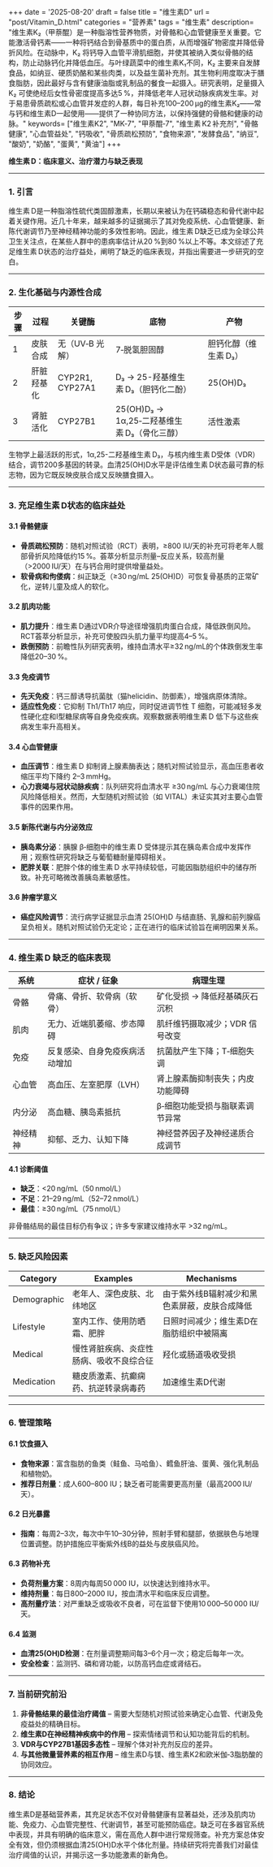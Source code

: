 +++
date = '2025-08-20'
draft = false
title = "维生素D"
url = "post/Vitamin_D.html"
categories = "营养素"
tags = "维生素"
description= "维生素K₂（甲萘醌）是一种脂溶性营养物质，对骨骼和心血管健康至关重要。它能激活骨钙素——一种将钙结合到骨基质中的蛋白质，从而增强矿物密度并降低骨折风险。在动脉中，K₂ 将钙导入血管平滑肌细胞，并使其被纳入类似骨骼的结构，防止动脉钙化并降低血压。与叶绿蔬菜中的维生素K₁不同，K₂ 主要来自发酵食品，如纳豆、硬质奶酪和某些肉类，以及益生菌补充剂。其生物利用度取决于膳食脂肪，因此最好与含有健康油脂或乳制品的餐食一起摄入。研究表明，足量摄入K₂ 可使绝经后女性骨密度提高多达5 %，并降低老年人冠状动脉疾病发生率。对于易患骨质疏松或心血管并发症的人群，每日补充100–200 µg的维生素K₂——常与钙和维生素D一起使用——提供了一种协同方法，以保持强健的骨骼和健康的动脉。"
keywords= ["维生素K2", "MK‑7", "甲萘醌‑7", "维生素 K2 补充剂", "骨骼健康", "心血管益处", "钙吸收", "骨质疏松预防", "食物来源", "发酵食品", "纳豆", "酸奶", "奶酪", "蛋黄", "黄油"]
+++

**维生素 D：临床意义、治疗潜力与缺乏表现**

---

### 1. 引言  

维生素 D是一种脂溶性硫代类固醇激素，长期以来被认为在钙磷稳态和骨代谢中起着关键作用。近几十年来，越来越多的证据揭示了其对免疫系统、心血管健康、新陈代谢调节乃至神经精神功能的多效性影响。因此，维生素 D缺乏已成为全球公共卫生关注点，在某些人群中的患病率估计从20 %到80 %以上不等。本文综述了充足维生素 D状态的治疗益处，阐明了缺乏的临床表现，并指出需要进一步研究的空白。

---

### 2. 生化基础与内源性合成  

| 步骤 | 过程 | 关键酶 | 底物 | 产物 |
|------|---------|-------------|-----------|---------|
| 1 | 皮肤合成 | 无（UV‑B 光解） | 7‑脱氢胆固醇 | 胆钙化醇（维生素 D₃） |
| 2 | 肝脏羟基化 | CYP2R1, CYP27A1 | D₃ → 25-羟基维生素 D₃（胆钙化二酚） | 25(OH)D₃ |
| 3 | 肾脏活化 | CYP27B1 | 25(OH)D₃ → 1α,25‑二羟基维生素 D₃（骨化三醇） | 活性激素 |

生物学上最活跃的形式，1α,25-二羟基维生素 D₃，与核内维生素 D受体（VDR）结合，调节200多基因的转录。血清25(OH)D水平是评估维生素 D状态最可靠的标志物，因为它既反映皮肤合成又反映膳食摄入。

---

### 3. 充足维生素 D状态的临床益处  

#### 3.1 骨骼健康  
- **骨质疏松预防**：随机对照试验（RCT）表明，≥800 IU/天的补充可将老年人髋部骨折风险降低约15 %。荟萃分析显示剂量–反应关系，较高剂量（>2000 IU/天）在与钙合用时提供增量益处。  
- **软骨病和佝偻病**：纠正缺乏（≥30 ng/mL 25(OH)D）可恢复骨基质的正常矿化，逆转儿童及成人的软化。

#### 3.2 肌肉功能  
- **肌力提升**：维生素 D通过VDR介导途径增强肌肉蛋白合成，降低跌倒风险。RCT荟萃分析显示，补充可使股四头肌力量平均提高4–5 %。  
- **跌倒预防**：前瞻性队列研究表明，维持血清水平≥32 ng/mL的个体跌倒发生率降低20–30 %。

#### 3.3 免疫调节  
- **先天免疫**：钙三醇诱导抗菌肽（猫helicidin、防御素），增强病原体清除。  
- **适应性免疫**：它抑制 Th1/Th17 响应，同时促进调节性 T 细胞，可能减轻多发性硬化症和Ⅰ型糖尿病等自身免疫疾病。观察数据表明维生素 D 低下与这些疾病发生率升高相关。

#### 3.4 心血管健康  
- **血压调节**：维生素 D 抑制肾上腺素酶表达；随机对照试验显示，高血压患者收缩压平均下降约 2–3 mmHg。  
- **心力衰竭与冠状动脉疾病**：队列研究将血清水平 ≥30 ng/mL 与心力衰竭住院风险降低相关。然而，大型随机对照试验（如 VITAL）未证实其对主要心血管事件的因果作用。

#### 3.5 新陈代谢与内分泌效应  
- **胰岛素分泌**：胰腺 β‑细胞中的维生素 D 受体提示其在胰岛素合成中发挥作用；观察性研究将缺乏与葡萄糖耐量障碍相关。  
- **肥胖关联**：肥胖个体的维生素 D 水平持续较低，可能因脂肪组织中的储存所致。补充可略微改善胰岛素敏感性。

#### 3.6 肿瘤学意义  
- **癌症风险调节**：流行病学证据显示血清 25(OH)D 与结直肠、乳腺和前列腺癌呈负相关。随机对照试验仍无定论；正在进行的临床试验旨在阐明因果关系。

---

### 4. 维生素 D 缺乏的临床表现  

| 系统 | 症状 / 征象 | 病理生理 |
|--------|------------------|-----------------|
| 骨骼 | 骨痛、骨折、软骨病（软骨） | 矿化受损 → 降低羟基磷灰石沉积 |
| 肌肉 | 无力、近端肌萎缩、步态障碍 | 肌纤维钙摄取减少；VDR 信号改变 |
| 免疫 | 反复感染、自身免疫疾病活动增加 | 抗菌肽产生下降；T‑细胞失调 |
| 心血管 | 高血压、左室肥厚（LVH） | 肾上腺素酶抑制丧失；内皮功能障碍 |
| 内分泌 | 高血糖、胰岛素抵抗 | β‑细胞功能受损与脂联素调节异常 |
| 神经精神 | 抑郁、乏力、认知下降 | 神经营养因子及神经递质合成调节 |

#### 4.1 诊断阈值  
- **缺乏**：<20 ng/mL（50 nmol/L）  
- **不足**：21–29 ng/mL（52–72 nmol/L）  
- **最佳**：≥30 ng/mL（75 nmol/L）

非骨骼结局的最佳目标仍有争议；许多专家建议维持水平 >32 ng/mL。

---

### 5. 缺乏风险因素

| Category | Examples | Mechanisms |
|----------|----------|------------|
| Demographic | 老年人、深色皮肤、北纬地区 | 由于紫外线B辐射减少和黑色素屏蔽，皮肤合成降低 |
| Lifestyle | 室内工作、使用防晒霜、肥胖 | 日照时间减少；维生素D在脂肪组织中被隔离 |
| Medical | 慢性肾脏疾病、炎症性肠病、吸收不良综合征 | 羟化或肠道吸收受损 |
| Medication | 糖皮质激素、抗癫痫药、抗逆转录病毒药 | 加速维生素D代谢 |

---

### 6. 管理策略  

#### 6.1 饮食摄入  
- **食物来源**：富含脂肪的鱼类（鲑鱼、马哈鱼）、鳕鱼肝油、蛋黄、强化乳制品和植物奶。  
- **推荐日剂量**：成人600–800 IU；缺乏者可能需要更高剂量（最高2000 IU/天）。

#### 6.2 日光暴露  
- **指南**：每周2–3次，每次中午10–30分钟，照射手臂和腿部，依据肤色与地理位置调整。防护措施应平衡紫外线B的益处与皮肤癌风险。

#### 6.3 药物补充  
- **负荷剂量方案**：8周内每周50 000 IU，以快速达到维持水平。  
- **维持剂量**：每日800–2000 IU，按血清水平和临床反应调整。  
- **高剂量疗法**：对严重缺乏或吸收不良者，可在监督下使用10 000–50 000 IU/天。

#### 6.4 监测  
- **血清25(OH)D检测**：在剂量调整期间每3–6个月一次；稳定后每年一次。  
- **安全检查**：监测钙、磷和肾功能，以防高钙血症或肾结石。

---

### 7. 当前研究前沿  

1. **非骨骼结果的最佳治疗阈值** – 需要大型随机对照试验来确定心血管、代谢及免疫益处的精确目标。  
2. **维生素D在神经精神疾病中的作用** – 探索情绪调节和认知功能背后的机制。  
3. **VDR与CYP27B1基因多态性** – 理解个体对补充剂反应的差异。  
4. **与其他微量营养素的相互作用** – 维生素D与镁、维生素K2和欧米伽‑3脂肪酸的协同效应。

---

### 8. 结论  

维生素D是基础营养素，其充足状态不仅对骨骼健康有显著益处，还涉及肌肉功能、免疫力、心血管完整性、代谢调节，甚至可能预防癌症。缺乏可在多器官系统中表现，并具有明确的临床意义，需在高危人群中进行常规筛查。补充方案总体安全有效，但仍须根据血清25(OH)D水平个体化剂量。持续研究将完善我们对最佳治疗阈值的认识，并揭示这一多功能激素的新角色。